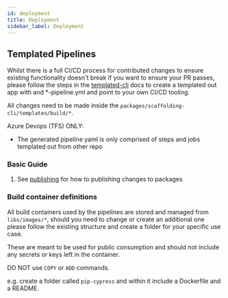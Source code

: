 ```yaml
---
id: deployment
title: Deployment
sidebar_label: Deployment
---
```


## Templated Pipelines

Whilst there is a full CI/CD process for contributed changes to ensure existing functionality doesn't break if you want to ensure your PR passes, please follow the steps in the [templated-cli](../packages/packages.md) docs to create a templated out app with and *-pipeline.yml and point to your own CI/CD tooling.

All changes need to be made inside the `packages/scaffolding-cli/templates/build/*`.

Azure Devops (TFS) ONLY:

- The generated pipeline yaml is only comprised of steps and jobs templated out from other repo 

### Basic Guide 

<!-- Add more steps. -->

1. See [publishing](../packages/npm/publishing.md) for how to publishing changes to packages


### Build container definitions

All build containers used by the pipelines are stored and managed from `libs/images/*`, should you need to change or create an additional one please follow the existing structure and create a folder for your specific use case.

These are meant to be used for public consumption and should not include any secrets or keys left in the container.

DO NOT use `COPY` or `ADD` commands.

e.g. create a folder called `pip-cypress` and within it include a Dockerfile and a README.
